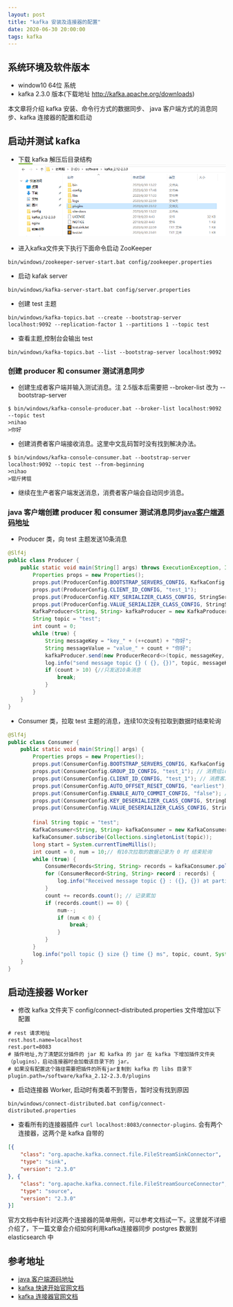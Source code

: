 ```yaml
---
layout: post
title: "kafka 安装及连接器的配置"
date: 2020-06-30 20:00:00
tags: kafka
---
```


## 系统环境及软件版本

- window10 64位 系统
- kafka 2.3.0 版本(下载地址 http://kafka.apache.org/downloads)

本文章将介绍 kafka 安装、命令行方式的数据同步、 java 客户端方式的消息同步、kafka 连接器的配置和启动




## 启动并测试 kafka

- 下载 kafka 解压后目录结构
![](https://raw.githubusercontent.com/yupengj/yupengj.github.io/master/images/2020/kafka.png)

- 进入kafka文件夹下执行下面命令启动 ZooKeeper
```
bin/windows/zookeeper-server-start.bat config/zookeeper.properties
```

- 启动 kafak server
```
bin/windows/kafka-server-start.bat config/server.properties
```

- 创建 test 主题
```
bin/windows/kafka-topics.bat --create --bootstrap-server localhost:9092 --replication-factor 1 --partitions 1 --topic test
```

- 查看主题,控制台会输出 test
```
bin/windows/kafka-topics.bat --list --bootstrap-server localhost:9092 
```

### 创建 producer 和 consumer 测试消息同步

- 创建生成者客户端并输入测试消息。注 2.5版本后需要把 --broker-list 改为 --bootstrap-server
 ```
$ bin/windows/kafka-console-producer.bat --broker-list localhost:9092 --topic test
>nihao
>你好
```

- 创建消费者客户端接收消息。这里中文乱码暂时没有找到解决办法。
```
$ bin/windows/kafka-console-consumer.bat --bootstrap-server localhost:9092 --topic test --from-beginning
>nihao
>锟斤拷锟
```

- 继续在生产者客户端发送消息，消费者客户端会自动同步消息。

### java 客户端创建 producer 和 consumer 测试消息同步[java客户端源码地址](https://github.com/yupengj/kafka-examples)

- Producer 类，向 test 主题发送10条消息
```java
@Slf4j
public class Producer {
    public static void main(String[] args) throws ExecutionException, InterruptedException {
        Properties props = new Properties();
        props.put(ProducerConfig.BOOTSTRAP_SERVERS_CONFIG, KafkaConfig.BOOTSTRAP_SERVERS_CONFIG);
        props.put(ProducerConfig.CLIENT_ID_CONFIG, "test_1");
        props.put(ProducerConfig.KEY_SERIALIZER_CLASS_CONFIG, StringSerializer.class);
        props.put(ProducerConfig.VALUE_SERIALIZER_CLASS_CONFIG, StringSerializer.class);
        KafkaProducer<String, String> kafkaProducer = new KafkaProducer<>(props);
        String topic = "test";
        int count = 0;
        while (true) {
            String messageKey = "key_" + (++count) + "你好";
            String messageValue = "value_" + count + "你好";
            kafkaProducer.send(new ProducerRecord<>(topic, messageKey, messageValue)).get();
            log.info("send message topic {} ( {}, {})", topic, messageKey, messageValue);
            if (count > 10) {//只发送10条消息
                break;
            }
        }
    }
}
```

-  Consumer 类，拉取 test 主题的消息，连续10次没有拉取到数据时结束轮询
```java
@Slf4j
public class Consumer {
    public static void main(String[] args) {
        Properties props = new Properties();
        props.put(ConsumerConfig.BOOTSTRAP_SERVERS_CONFIG, KafkaConfig.BOOTSTRAP_SERVERS_CONFIG);// kafka 集群
        props.put(ConsumerConfig.GROUP_ID_CONFIG, "test_1"); // 消费组id
        props.put(ConsumerConfig.CLIENT_ID_CONFIG, "test_1"); // 消费客户端id
        props.put(ConsumerConfig.AUTO_OFFSET_RESET_CONFIG, "earliest"); // 从消息开始的位置读
        props.put(ConsumerConfig.ENABLE_AUTO_COMMIT_CONFIG, "false"); // 不自动管理偏移量,即不记录消费者偏移量，可以重复读取数据方便测试
        props.put(ConsumerConfig.KEY_DESERIALIZER_CLASS_CONFIG, StringDeserializer.class);
        props.put(ConsumerConfig.VALUE_DESERIALIZER_CLASS_CONFIG, StringDeserializer.class);

		final String topic = "test";
        KafkaConsumer<String, String> kafkaConsumer = new KafkaConsumer<>(props);
        kafkaConsumer.subscribe(Collections.singletonList(topic));
        long start = System.currentTimeMillis();
        int count = 0, num = 10;// 有10次拉取的数据记录为 0 时 结束轮询
        while (true) {
            ConsumerRecords<String, String> records = kafkaConsumer.poll(Duration.ofSeconds(1));
            for (ConsumerRecord<String, String> record : records) {
                log.info("Received message topic {} : ({}, {}) at partition {} offset {}", record.topic(), record.key(), record.value(), record.partition(), record.offset());
            }
            count += records.count(); // 记录累加
            if (records.count() == 0) {
                num--;
                if (num < 0) {
                    break;
                }
            }
        }
        log.info("poll topic {} size {} time {} ms", topic, count, System.currentTimeMillis() - start);
    }
}
```

## 启动连接器 Worker

- 修改 kafka 文件夹下 config/connect-distributed.properties 文件增加以下配置
```properties
# rest 请求地址
rest.host.name=localhost
rest.port=8083
# 插件地址,为了清楚区分插件的 jar 和 kafka 的 jar 在 kafka 下增加插件文件夹（plugins），启动连接器时会加载该目录下的 jar。
# 如果没有配置这个路径需要把插件的所有jar复制到 kafka 的 libs 目录下
plugin.path=/software/kafka_2.12-2.3.0/plugins
```

- 启动连接器 Worker, 启动时有类着不到警告，暂时没有找到原因
```
bin/windows/connect-distributed.bat config/connect-distributed.properties 
```

- 查看所有的连接器插件 `curl localhost:8083/connector-plugins`. 会有两个连接器，这两个是 kafka 自带的
```json
[{
    "class": "org.apache.kafka.connect.file.FileStreamSinkConnector",
    "type": "sink",
    "version": "2.3.0"
}, {
    "class": "org.apache.kafka.connect.file.FileStreamSourceConnector",
    "type": "source",
    "version": "2.3.0"
}]
```

官方文档中有针对这两个连接器的简单用例，可以参考文档试一下。这里就不详细介绍了，下一篇文章会介绍如何利用kafka连接器同步 postgres 数据到 elasticsearch 中

## 参考地址
- [java 客户端源码地址](https://github.com/yupengj/kafka-examples)
- [kafka 快速开始官网文档](http://kafka.apache.org/quickstart)
- [kafka 连接器官网文档](http://kafka.apache.org/documentation/#connect)